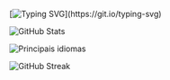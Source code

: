[![Typing SVG](https://readme-typing-svg.demolab.com?font=Fira+Code&pause=1000&color=7219FF&width=435&lines=Bem-vindo+ao+meu+perfil!)](https://git.io/typing-svg)

![GitHub Stats](https://github-readme-stats.vercel.app/api?username=tetri&show_icons=true&theme=github_dark&include_all_commits=true&count_private=true&hide_border=true&locale=pt-br)

![Principais idiomas](https://github-readme-stats.vercel.app/api/top-langs/?username=tetri&theme=github_dark&layout=compact&hide_border=true&locale=pt-br)

![GitHub Streak](http://github-readme-streak-stats.herokuapp.com?user=tetri&theme=github-dark&hide_border=true&date_format=j%2Fn%5B%2FY%5D)
